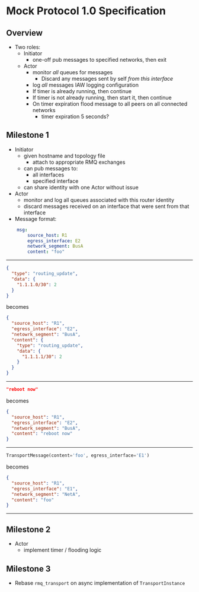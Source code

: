# Mock Protocol 1.0 Specification

## Overview
* Two roles:
    * Initiator
        * one-off pub messages to specified networks, then exit
    * Actor
        * monitor *all* queues for messages
            * Discard any messages sent by self *from this interface*
        * log *all* messages IAW logging configuration
        * If timer is already running, then continue
        * If timer is not already running, then start it, then continue
        * On timer expiration flood message to all peers on all connected networks
            * timer expiration 5 seconds?


## Milestone 1  
* Initiator
    * given hostname and topology file
        * attach to appropriate RMQ exchanges
    * can pub messages to:
        * all interfaces
        * specified interface
    * can share identity with one Actor without issue
* Actor
    * monitor and log all queues associated with this router identity
    * discard messages received on an interface that were sent from that interface
* Message format:  
```yaml
    msg:
        source_host: R1
        egress_interface: E2
        network_segment: BusA
        content: "foo"
```
---
```json
{
  "type": "routing_update",
  "data": {
    "1.1.1.0/30": 2
  }
}
``` 
becomes
```json
{
  "source_host": "R1",
  "egress_interface": "E2",
  "netowrk_segment": "BusA",
  "content": {
    "type": "routing_update",
    "data": {
      "1.1.1.1/30": 2
    }
  }
}
```
---
```json
"reboot now"
```
becomes
```json
{
  "source_host": "R1",
  "egress_interface": "E2",
  "network_segment": "BusA",
  "content": "reboot now"
} 
```
---
```python
TransportMessage(content='foo', egress_interface='E1')
```
becomes
```json
{
  "source_host": "R1",
  "egress_interface": "E1",
  "network_segment": "NetA",
  "content": "foo"
}
```
---


## Milestone 2
* Actor
    * implement timer / flooding logic


## Milestone 3
* Rebase `rmq_transport` on async implementation of `TransportInstance`
